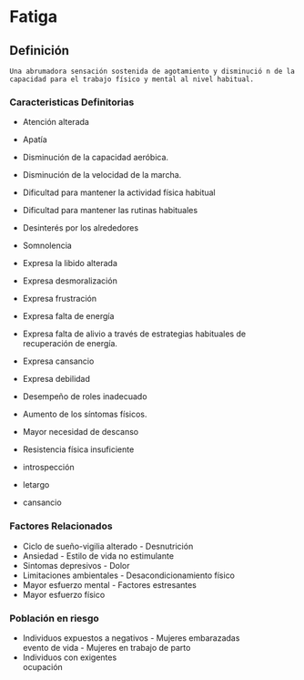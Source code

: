 # Fatiga
## Definición
	Una abrumadora sensación sostenida de agotamiento y disminució n de la capacidad para el trabajo físico y mental al nivel habitual.

### Caracteristicas Definitorias
- Atención alterada   
- Apatía   
- Disminución de la capacidad 
aeróbica.   
- Disminución de la velocidad de la 
marcha.   
- Dificultad para mantener la 
actividad física habitual   
- Dificultad para mantener las 
rutinas habituales   
- Desinterés por los alrededores   
- Somnolencia   
- Expresa la libido alterada   
- Expresa desmoralización   
- Expresa frustración   
 
 
 
 
- Expresa falta de energía   
- Expresa falta de alivio a través de 
estrategias habituales de 
recuperación de energía.   
- Expresa cansancio   
- Expresa debilidad   
- Desempeño de roles inadecuado   
- Aumento de los síntomas físicos.   
- Mayor necesidad de descanso   
- Resistencia física insuficiente   
- introspección   
- letargo   
- cansancio

### Factores Relacionados
- Ciclo de sueño-vigilia alterado  - Desnutrición  
- Ansiedad  - Estilo de vida no 
estimulante  
- Sintomas depresivos  - Dolor  
- Limitaciones ambientales  - Desacondicionamiento 
físico  
- Mayor esfuerzo mental  - Factores estresantes   
- Mayor esfuerzo físico

### Población en riesgo
- Individuos expuestos a negativos  - Mujeres embarazadas  
 evento de vida  - Mujeres en trabajo de 
parto  
- Individuos con exigentes    
 ocupación

